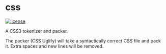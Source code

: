 css
===

 [![license](http://img.shields.io/badge/license-MIT-red.svg?style=flat)](https://raw.githubusercontent.com/pschlump/Go-FTL/master/LICENSE)


A CSS3 tokenizer and packer.

The packer (CSS Uglify) will take a syntactically correct CSS file and pack it.  Extra spaces and new lines
will be removed.


